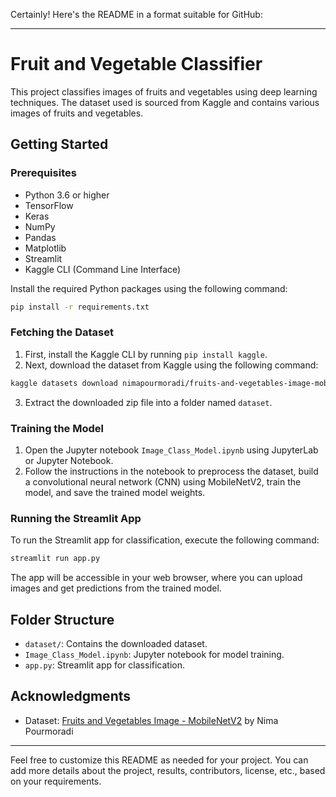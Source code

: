 Certainly! Here's the README in a format suitable for GitHub:

---

# Fruit and Vegetable Classifier

This project classifies images of fruits and vegetables using deep learning techniques. The dataset used is sourced from Kaggle and contains various images of fruits and vegetables.

## Getting Started

### Prerequisites

- Python 3.6 or higher
- TensorFlow
- Keras
- NumPy
- Pandas
- Matplotlib
- Streamlit
- Kaggle CLI (Command Line Interface)

Install the required Python packages using the following command:

```bash
pip install -r requirements.txt
```

### Fetching the Dataset

1. First, install the Kaggle CLI by running `pip install kaggle`.
2. Next, download the dataset from Kaggle using the following command:

```bash
kaggle datasets download nimapourmoradi/fruits-and-vegetables-image-mobilenetv2
```

3. Extract the downloaded zip file into a folder named `dataset`.

### Training the Model

1. Open the Jupyter notebook `Image_Class_Model.ipynb` using JupyterLab or Jupyter Notebook.
2. Follow the instructions in the notebook to preprocess the dataset, build a convolutional neural network (CNN) using MobileNetV2, train the model, and save the trained model weights.

### Running the Streamlit App

To run the Streamlit app for classification, execute the following command:

```bash
streamlit run app.py
```

The app will be accessible in your web browser, where you can upload images and get predictions from the trained model.

## Folder Structure

- `dataset/`: Contains the downloaded dataset.
- `Image_Class_Model.ipynb`: Jupyter notebook for model training.
- `app.py`: Streamlit app for classification.

## Acknowledgments

- Dataset: [Fruits and Vegetables Image - MobileNetV2](https://www.kaggle.com/nimapourmoradi/fruits-and-vegetables-image-mobilenetv2) by Nima Pourmoradi

---

Feel free to customize this README as needed for your project. You can add more details about the project, results, contributors, license, etc., based on your requirements.

